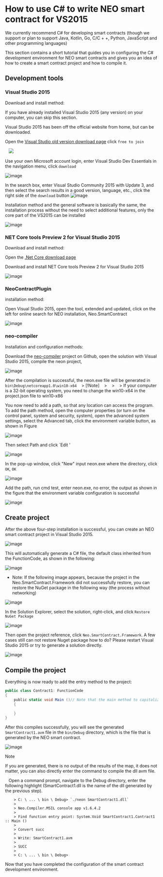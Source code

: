 # How to use C# to write NEO smart contract for VS2015

We currently recommend C# for developing smart contracts (though we support or plan to support Java, Kotlin, Go, C/C + +, Python, JavaScript and other programming languages)

This section contains a short tutorial that guides you in configuring the C# development environment for NEO smart contracts and gives you an idea of how to create a smart contract project and how to compile it.

## Development tools

### Visual Studio 2015

Download and install method:

If you have already installed Visual Studio 2015 (any version) on your computer, you can skip this section.

Visual Studio 2015 has been off the official website from home, but can be downloaded.

Open the [Visual Studio old version download page](https://www.visualstudio.com/en/vans/vs/older-downloads/) click `free to join`

   ![](../../../assets/install_core_cross_platform_development_toolset.png)

Use your own Microsoft account login, enter Visual Studio Dev Essentials in the navigation menu, click `download`

![image](../assets/2017-05-10_13-47-10.jpg)

In the search box, enter Visual Studio Community 2015 with Update 3, and then select the search results in a good version, language, etc., click the right side of the `download` button
![image](../assets/2017-05-10_13-45-48.jpg)

Installation method and the general software is basically the same, the installation process without the need to select additional features, only the core part of the VS2015 can be installed

![image](../assets/2017-05-10_9-48-54.jpg)

### NET Core tools Preview 2 for Visual Studio 2015

Download and install method:

Open the [.Net Core download page](https://www.microsoft.com/net/download/core)

Download and install NET Core tools Preview 2 for Visual Studio 2015

![image](../assets/2017-05-10_15-38-46.jpg)

### NeoContractPlugin

installation method:

Open Visual Studio 2015, open the tool, extended and updated, click on the left for online search for NEO installation, Neo.SmartContract

![image](../assets/2017-05-10_15-50-48.jpg)

### neo-compiler

Installation and configuration methods:

Download the [neo-compiler](https://github.com/neo-project/neo-compiler) project on Github, open the solution with Visual Studio 2015, compile the neon project,

![image](../assets/2017-05-10_18-22-39.jpg)

After the compilation is successful, the neon.exe file will be generated in `bin\Debug\netcoreapp1.0\win10-x64`
   > [!Note]
   >
   >    > If your computer is a 32-bit operating system, you need to change the win10-x64 in the project.json file to win10-x86

You now need to add a path, so that any location can access the program. To add the path method, open the computer properties (or turn on the control panel, system and security, system), open the advanced system settings, select the Advanced tab, click the environment variable button, as shown in Figure

![image](../assets/2017-05-10_18-37-05.jpg)

Then select Path and click `Edit '

![image](../assets/2017-05-10_18-46-05.jpg)

In the pop-up window, click "New" input neon.exe where the directory, click `OK`, `OK`

![image](../assets/2017-05-10_18-48-11.jpg)

Add the path, run cmd test, enter neon.exe, no error, the output as shown in the figure that the environment variable configuration is successful

![image](../assets/2017-05-10_18-52-10.jpg)

## Create project

After the above four-step installation is successful, you can create an NEO smart contract project in Visual Studio 2015.

![image](../assets/2017-05-10_16-08-48.jpg)

This will automatically generate a C# file, the default class inherited from the FunctionCode, as shown in the following:

![image](../assets/2017-05-10_16-25-09.jpg)

- Note: If the following image appears, because the project in the Neo.SmartContract.Framework did not successfully restore, you can restore the NuGet package in the following way (the process without networking)

![image](../assets/2017-05-10_16-27-40.jpg)

In the Solution Explorer, select the solution, right-click, and click `Restore NuGet Package`

![image](../assets/2017-05-10_16-28-39.jpg)

Then open the project reference, click `Neo.SmartContract.Framework`. A few cases still can not restore Nuget package how to do? Please restart Visual Studio 2015 or try to generate a solution directly.

![image](../assets/2017-05-10_16-31-55.jpg)

## Compile the project

Everything is now ready to add the entry method to the project:

```c#
public class Contract1: FunctionCode
{
    public static void Main ()// Note that the main method to capitalize
    {
        
    }
}
```
After this compiles successfully, you will see the generated `SmartContract1.avm` file in the `bin/Debug` directory, which is the file that is generated by the NEO smart contract.

![image](../../../assets/compile_smart_contract.png)

> [!Note]
> If you are generated, there is no output of the results of the map, it does not matter, you can also directly enter the command to compile the dll avm file.

   Open a command prompt, navigate to the Debug directory, enter the following highlight (SmartContract1.dll is the name of the dll generated by the previous step).
```
	> C: \ ... \ bin \ Debug> `./neon SmartContract1.dll`
	>
	> Neo.Compiler.MSIL console app v1.6.4.2
	>   
	> Find function entry point: System.Void SmartContract1.Contract1 :: Main ()
	>   
	> Convert succ
	>   
 	> Write: SmartContract1.avm
 	>
 	> SUCC
  	>
	> C: \ ... \ bin \ Debug>
```

Now that you have completed the configuration of the smart contract development environment.

